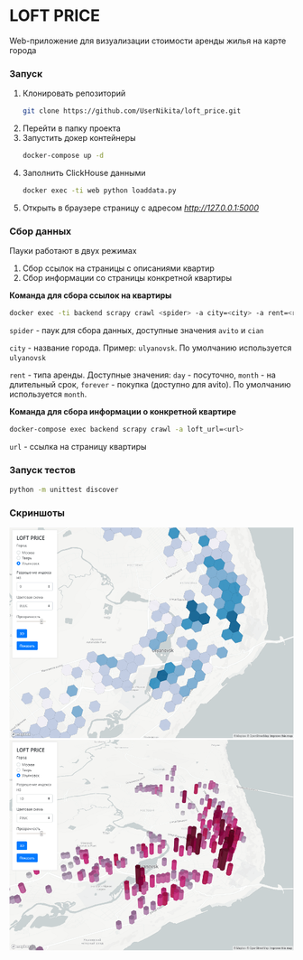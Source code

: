 # LOFT PRICE
Web-приложение для визуализации стоимости аренды жилья на карте города

### Запуск

1. Клонировать репозиторий
    ```bash
    git clone https://github.com/UserNikita/loft_price.git
    ```
2. Перейти в папку проекта
3. Запустить докер контейнеры
    ```bash
    docker-compose up -d
    ```
4. Заполнить ClickHouse данными
    ```bash
   docker exec -ti web python loaddata.py 
   ```
5. Открыть в браузере страницу с адресом *http://127.0.0.1:5000*

### Сбор данных

Пауки работают в двух режимах
1. Сбор ссылок на страницы с описаниями квартир
2. Сбор информации со страницы конкретной квартиры

**Команда для сбора ссылок на квартиры**

```bash
docker exec -ti backend scrapy crawl <spider> -a city=<city> -a rent=<rent>
```

`spider` - паук для сбора данных, доступные значения `avito` и `cian`

`city` - название города. Пример: `ulyanovsk`.
По умолчанию используется `ulyanovsk`

`rent` - типа аренды. 
Доступные значения: `day` - посуточно, `month` - на длительный срок, `forever` - покупка (доступно для avito). 
По умолчанию используется `month`.

**Команда для сбора информации о конкретной квартире**

```bash
docker-compose exec backend scrapy crawl -a loft_url=<url>
```

`url` - ссылка на страницу квартиры

### Запуск тестов

```bash
python -m unittest discover
```

### Скриншоты
![Screenshot1](./screenshots/screen1.png)
![Screenshot2](./screenshots/screen2.png)